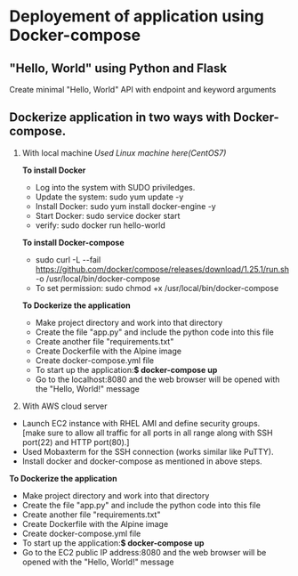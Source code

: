 # Deployement of application using Docker-compose

## "Hello, World" using Python and Flask
Create minimal "Hello, World" API with endpoint and keyword arguments

## Dockerize application in two ways with Docker-compose. 

1) With local machine 
   *Used Linux machine here(CentOS7)*
   
   **To install Docker**
   - Log into the system with SUDO priviledges. 
   - Update the system: sudo yum update -y
   - Install Docker: sudo yum install docker-engine -y
   - Start Docker: sudo service docker start
   - verify: sudo docker run hello-world
   
   **To install Docker-compose**
   - sudo curl -L --fail https://github.com/docker/compose/releases/download/1.25.1/run.sh -o /usr/local/bin/docker-compose
   - To set permission: sudo chmod +x /usr/local/bin/docker-compose  
   
   **To Dockerize the application**
   - Make project directory and work into that directory
   - Create the file "app.py" and include the python code into this file
   - Create another file "requirements.txt" 
   - Create Dockerfile with the Alpine image
   - Create docker-compose.yml file 
   - To start up the application:**$ docker-compose up**
   - Go to the localhost:8080 and the web browser will be opened with the "Hello, World!" message
 2) With AWS cloud server
   - Launch EC2 instance with RHEL AMI and define security groups.    
     [make sure to allow all traffic for all ports in all range along with SSH port(22) and HTTP port(80).]
   - Used Mobaxterm for the SSH connection (works similar like PuTTY).
   - Install docker and docker-compose as mentioned in above steps. 
  
   **To Dockerize the application**
   - Make project directory and work into that directory
   - Create the file "app.py" and include the python code into this file
   - Create another file "requirements.txt" 
   - Create Dockerfile with the Alpine image
   - Create docker-compose.yml file 
   - To start up the application:**$ docker-compose up**
   - Go to the EC2 public IP address:8080 and the web browser will be opened with the "Hello, World!" message
   

